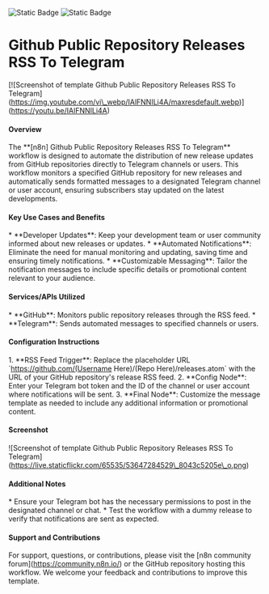 ![Static Badge](https://img.shields.io/badge/Template%20Version-V0.05-pink)
![Static Badge](https%3A%2F%2Fgithub.com%2FAutomations-Project%2Fn8n-templates%2Fblob%2Fmain%2F%20Github%20Public%20Repository%20Releases%20RSS%20To%20Telegram%2Fidd6TtF-kc.png)
#  Github Public Repository Releases RSS To Telegram

\[![Screenshot of template Github Public Repository Releases RSS To Telegram]\(https://img.youtube.com/vi\_webp/IAlFNNILi4A/maxresdefault.webp)](https://youtu.be/IAlFNNILi4A)

#### Overview

The \*\*[n8n] Github Public Repository Releases RSS To Telegram\*\* workflow is designed to automate the distribution of new release updates from GitHub repositories directly to Telegram channels or users. This workflow monitors a specified GitHub repository for new releases and automatically sends formatted messages to a designated Telegram channel or user account, ensuring subscribers stay updated on the latest developments.

#### Key Use Cases and Benefits

\* \*\*Developer Updates\*\*: Keep your development team or user community informed about new releases or updates.
\* \*\*Automated Notifications\*\*: Eliminate the need for manual monitoring and updating, saving time and ensuring timely notifications.
\* \*\*Customizable Messaging\*\*: Tailor the notification messages to include specific details or promotional content relevant to your audience.

#### Services/APIs Utilized

\* \*\*GitHub\*\*: Monitors public repository releases through the RSS feed.
\* \*\*Telegram\*\*: Sends automated messages to specified channels or users.

#### Configuration Instructions

1\. \*\*RSS Feed Trigger\*\*: Replace the placeholder URL \`https://github.com/(Username Here)/(Repo Here)/releases.atom\` with the URL of your GitHub repository's release RSS feed.
2\. \*\*Config Node\*\*: Enter your Telegram bot token and the ID of the channel or user account where notifications will be sent.
3\. \*\*Final Node\*\*: Customize the message template as needed to include any additional information or promotional content.

#### Screenshot

!\[Screenshot of template Github Public Repository Releases RSS To Telegram]\(https://live.staticflickr.com/65535/53647284529\_8043c5205e\_o.png)

#### Additional Notes

\* Ensure your Telegram bot has the necessary permissions to post in the designated channel or chat.
\* Test the workflow with a dummy release to verify that notifications are sent as expected.

#### Support and Contributions

For support, questions, or contributions, please visit the \[n8n community forum]\(https://community.n8n.io/) or the GitHub repository hosting this workflow. We welcome your feedback and contributions to improve this template.
